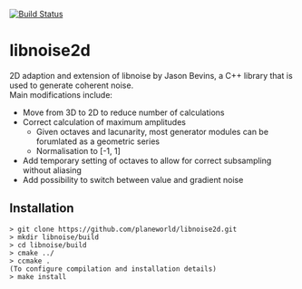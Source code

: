 [![Build Status](https://travis-ci.org/planeworld/libnoise2d.svg?branch=master)](https://travis-ci.org/planeworld/libnoise2d)

libnoise2d
==========
2D adaption and extension of libnoise by Jason Bevins, a C++ library that is used to generate coherent noise.  
Main modifications include:
* Move from 3D to 2D to reduce number of calculations
* Correct calculation of maximum amplitudes
    * Given octaves and lacunarity, most generator modules can be forumlated as a geometric series
    * Normalisation to [-1, 1]
* Add temporary setting of octaves to allow for correct subsampling without aliasing
* Add possibility to switch between value and gradient noise

Installation
------------

    > git clone https://github.com/planeworld/libnoise2d.git
    > mkdir libnoise/build
    > cd libnoise/build
    > cmake ../
    > ccmake .
    (To configure compilation and installation details)
    > make install
